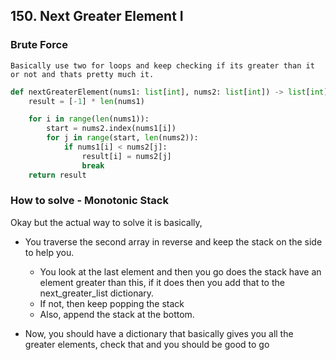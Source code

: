 ## 150. Next Greater Element I

### Brute Force

    Basically use two for loops and keep checking if its greater than it or not and thats pretty much it.    

```python
def nextGreaterElement(nums1: list[int], nums2: list[int]) -> list[int]:
    result = [-1] * len(nums1)

    for i in range(len(nums1)):
        start = nums2.index(nums1[i])
        for j in range(start, len(nums2)):
            if nums1[i] < nums2[j]:
                result[i] = nums2[j]
                break
    return result
```

### How to solve - Monotonic Stack

Okay but the actual way to solve it is basically,

- You traverse the second array in reverse and keep the stack on the
  side to help you.
    - You look at the last element and then you go does the stack have an element greater than this, if it
      does then you add that to the next_greater_list dictionary.
    - If not, then keep popping the stack
    - Also, append the stack at the bottom.

- Now, you should have a dictionary that basically gives you all the greater elements, check that and you should be good
  to go
